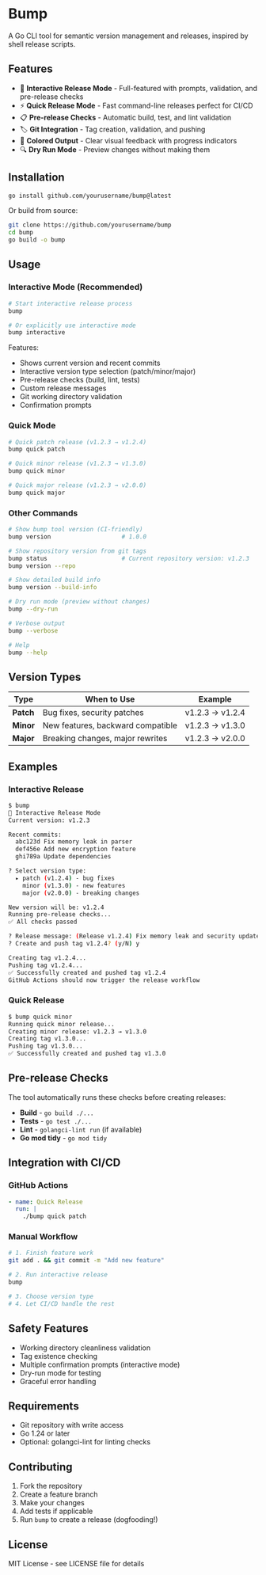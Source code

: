 # Bump

A Go CLI tool for semantic version management and releases, inspired by shell release scripts.

## Features

- 🚀 **Interactive Release Mode** - Full-featured with prompts, validation, and pre-release checks
- ⚡ **Quick Release Mode** - Fast command-line releases perfect for CI/CD
- 📋 **Pre-release Checks** - Automatic build, test, and lint validation
- 🏷️ **Git Integration** - Tag creation, validation, and pushing
- 🎨 **Colored Output** - Clear visual feedback with progress indicators
- 🔍 **Dry Run Mode** - Preview changes without making them

## Installation

```bash
go install github.com/yourusername/bump@latest
```

Or build from source:

```bash
git clone https://github.com/yourusername/bump
cd bump
go build -o bump
```

## Usage

### Interactive Mode (Recommended)

```bash
# Start interactive release process
bump

# Or explicitly use interactive mode
bump interactive
```

Features:
- Shows current version and recent commits
- Interactive version type selection (patch/minor/major)
- Pre-release checks (build, lint, tests)
- Custom release messages
- Git working directory validation
- Confirmation prompts

### Quick Mode

```bash
# Quick patch release (v1.2.3 → v1.2.4)
bump quick patch

# Quick minor release (v1.2.3 → v1.3.0)  
bump quick minor

# Quick major release (v1.2.3 → v2.0.0)
bump quick major
```

### Other Commands

```bash
# Show bump tool version (CI-friendly)
bump version                    # 1.0.0

# Show repository version from git tags  
bump status                     # Current repository version: v1.2.3
bump version --repo

# Show detailed build info
bump version --build-info

# Dry run mode (preview without changes)
bump --dry-run

# Verbose output
bump --verbose

# Help
bump --help
```

## Version Types

| Type | When to Use | Example |
|------|-------------|---------|
| **Patch** | Bug fixes, security patches | v1.2.3 → v1.2.4 |
| **Minor** | New features, backward compatible | v1.2.3 → v1.3.0 |
| **Major** | Breaking changes, major rewrites | v1.2.3 → v2.0.0 |

## Examples

### Interactive Release

```bash
$ bump
🚀 Interactive Release Mode
Current version: v1.2.3

Recent commits:
  abc123d Fix memory leak in parser
  def456e Add new encryption feature
  ghi789a Update dependencies

? Select version type:
  ▸ patch (v1.2.4) - bug fixes
    minor (v1.3.0) - new features  
    major (v2.0.0) - breaking changes

New version will be: v1.2.4
Running pre-release checks...
✅ All checks passed

? Release message: (Release v1.2.4) Fix memory leak and security updates
? Create and push tag v1.2.4? (y/N) y

Creating tag v1.2.4...
Pushing tag v1.2.4...
✅ Successfully created and pushed tag v1.2.4
GitHub Actions should now trigger the release workflow
```

### Quick Release

```bash
$ bump quick minor
Running quick minor release...
Creating minor release: v1.2.3 → v1.3.0
Creating tag v1.3.0...
Pushing tag v1.3.0...
✅ Successfully created and pushed tag v1.3.0
```

## Pre-release Checks

The tool automatically runs these checks before creating releases:

- **Build** - `go build ./...`
- **Tests** - `go test ./...` 
- **Lint** - `golangci-lint run` (if available)
- **Go mod tidy** - `go mod tidy`

## Integration with CI/CD

### GitHub Actions

```yaml
- name: Quick Release
  run: |
    ./bump quick patch
```

### Manual Workflow

```bash
# 1. Finish feature work
git add . && git commit -m "Add new feature"

# 2. Run interactive release  
bump

# 3. Choose version type
# 4. Let CI/CD handle the rest
```

## Safety Features

- Working directory cleanliness validation
- Tag existence checking
- Multiple confirmation prompts (interactive mode)
- Dry-run mode for testing
- Graceful error handling

## Requirements

- Git repository with write access
- Go 1.24 or later
- Optional: golangci-lint for linting checks

## Contributing

1. Fork the repository
2. Create a feature branch
3. Make your changes
4. Add tests if applicable
5. Run `bump` to create a release (dogfooding!)

## License

MIT License - see LICENSE file for details